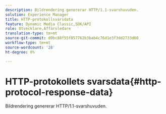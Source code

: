 ```yaml
---
description: Bildrendering genererar HTTP/1.1-svarshuvuden.
solution: Experience Manager
title: HTTP-protokollsvarsdata
feature: Dynamic Media Classic,SDK/API
role: Utvecklare,Affärsledare
translation-type: tm+mt
source-git-commit: d0bc88f55f857762b3bab4c76d1e3f3dd2733d60
workflow-type: tm+mt
source-wordcount: '28'
ht-degree: 0%

---
```



# HTTP-protokollets svarsdata{#http-protocol-response-data}

Bildrendering genererar HTTP/1.1-svarshuvuden.

